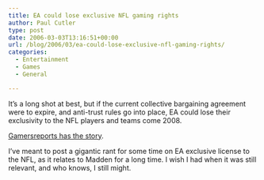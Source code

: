 ```yaml
---
title: EA could lose exclusive NFL gaming rights
author: Paul Cutler
type: post
date: 2006-03-03T13:16:51+00:00
url: /blog/2006/03/ea-could-lose-exclusive-nfl-gaming-rights/
categories:
  - Entertainment
  - Games
  - General

---
```

It&#8217;s a long shot at best, but if the current collective bargaining agreement were to expire, and anti-trust rules go into place, EA could lose their exclusivity to the NFL players and teams come 2008.

[Gamersreports has the story][1].

I&#8217;ve meant to post a gigantic rant for some time on EA exclusive license to the NFL, as it relates to Madden for a long time. I wish I had when it was still relevant, and who knows, I still might.

 [1]: http://www.gamersreports.com/news/1574/